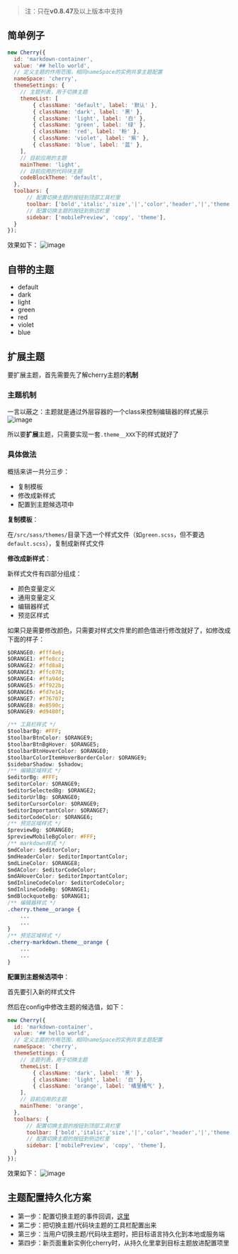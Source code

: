 > 注：只在**v0.8.47**及以上版本中支持

## 简单例子
``` javascript
new Cherry({
  id: 'markdown-container', 
  value: '## hello world', 
  // 定义主题的作用范围，相同nameSpace的实例共享主题配置
  nameSpace: 'cherry',
  themeSettings: {
    // 主题列表，用于切换主题
    themeList: [
        { className: 'default', label: '默认' },
        { className: 'dark', label: '黑' },
        { className: 'light', label: '白' },
        { className: 'green', label: '绿' },
        { className: 'red', label: '粉' },
        { className: 'violet', label: '紫' },
        { className: 'blue', label: '蓝' },
    ],
    // 目前应用的主题
    mainTheme: 'light',
    // 目前应用的代码块主题
    codeBlockTheme: 'default',
  },
  toolbars: {
      // 配置切换主题的按钮到顶部工具栏里
      toolbar: ['bold','italic','size','|','color','header','|','theme'],
      // 配置切换主题的按钮到侧边栏里
      sidebar: ['mobilePreview', 'copy', 'theme'],
  }
});
```

效果如下：
![image](https://github.com/Tencent/cherry-markdown/assets/998441/d1083c99-cb68-4486-bbf3-db54ce835005)


## 自带的主题
- default 
- dark 
- light 
- green 
- red 
- violet 
- blue 

## 扩展主题

要扩展主题，首先需要先了解cherry主题的**机制**

### 主题机制

一言以蔽之：主题就是通过外层容器的一个class来控制编辑器的样式展示
![image](https://github.com/Tencent/cherry-markdown/assets/998441/9c4a7457-ddd7-4130-892c-fd9fd2736bf1)


所以要**扩展**主题，只需要实现一套`.theme__XXX`下的样式就好了

### 具体做法

概括来讲一共分三步：
- 复制模板
- 修改成新样式
- 配置到主题候选项中


**复制模板**：

在`/src/sass/themes/`目录下选一个样式文件（如`green.scss`，但不要选`default.scss`），复制成新样式文件


**修改成新样式**：

新样式文件有四部分组成：
- 颜色变量定义
- 通用变量定义
- 编辑器样式
- 预览区样式

如果只是需要修改颜色，只需要对样式文件里的颜色值进行修改就好了，如修改成下面的样子：
```css
$ORANGE0: #fff4e6;
$ORANGE1: #ffe8cc;
$ORANGE2: #ffd8a8;
$ORANGE3: #ffc078;
$ORANGE4: #ffa94d;
$ORANGE5: #ff922b;
$ORANGE6: #fd7e14;
$ORANGE7: #f76707;
$ORANGE8: #e8590c;
$ORANGE9: #d9480f;

/** 工具栏样式 */
$toolbarBg: #FFF;
$toolbarBtnColor: $ORANGE9;
$toolbarBtnBgHover: $ORANGE5;
$toolbarBtnHoverColor: $ORANGE0;
$toolbarColorItemHoverBorderColor: $ORANGE9;
$sidebarShadow: $shadow;
/** 编辑区域样式 */
$editorBg: #FFF;
$editorColor: $ORANGE9;
$editorSelectedBg: $ORANGE2;
$editorUrlBg: $ORANGE0;
$editorCursorColor: $ORANGE9;
$editorImportantColor: $ORANGE7;
$editorCodeColor: $ORANGE6;
/** 预览区域样式 */
$previewBg: $ORANGE0;
$previewMobileBgColor: #FFF;
/** markdown样式 */
$mdColor: $editorColor;
$mdHeaderColor: $editorImportantColor;
$mdLineColor: $ORANGE8;
$mdAColor: $editorCodeColor;
$mdAHoverColor: $editorImportantColor;
$mdInlineCodeColor: $editorCodeColor;
$mdInlineCodeBg: $ORANGE1;
$mdBlockquoteBg: $ORANGE1;
/** 编辑器样式 */
.cherry.theme__orange {
    ...
    ...
}
/** 预览区域样式 */
.cherry-markdown.theme__orange {
    ...
    ...
}
```

**配置到主题候选项中**：

首先要引入新的样式文件

然后在config中修改主题的候选值，如下：
```javascript
new Cherry({
  id: 'markdown-container', 
  value: '## hello world', 
  // 定义主题的作用范围，相同nameSpace的实例共享主题配置
  nameSpace: 'cherry',
  themeSettings: {
    // 主题列表，用于切换主题
    themeList: [
        { className: 'dark', label: '黑' },
        { className: 'light', label: '白' },
        { className: 'orange', label: '橘里橘气' },
    ],
    // 目前应用的主题
    mainTheme: 'orange',
  },
  toolbars: {
      // 配置切换主题的按钮到顶部工具栏里
      toolbar: ['bold','italic','size','|','color','header','|','theme'],
      // 配置切换主题的按钮到侧边栏里
      sidebar: ['mobilePreview', 'copy', 'theme'],
  }
});
```

效果如下：
![image](https://github.com/Tencent/cherry-markdown/assets/998441/9c7036d9-61be-44e7-b829-0e524725c263)


## 主题配置持久化方案
- 第一步：配置切换主题的事件回调，[这里](https://github.com/Tencent/cherry-markdown/wiki/%E4%BA%8B%E4%BB%B6&%E5%9B%9E%E8%B0%83#settheme%E4%BF%AE%E6%94%B9%E4%B8%BB%E9%A2%98%E6%97%B6%E8%A7%A6%E5%8F%91)
- 第二步：把切换主题/代码块主题的工具栏配置出来
- 第三步：当用户切换主题/代码块主题时，把目标语言持久化到本地或服务端
- 第四步：新页面重新实例化cherry时，从持久化里拿到目标主题放进配置项里